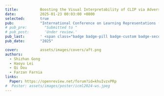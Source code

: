 ```yaml
---
title:          Boosting the Visual Interpretability of CLIP via Adversarial Fine-tuning
date:           2025-01-23 00:03:00 +0800
selected:       true
pub:            "International Conference on Learning Representations (ICLR)"
# pub_pre:        "Submitted to "
# pub_post:       'Under review.'
pub_last:       ' <span class="badge badge-pill badge-custom badge-secondary">Conference</span><span class="badge badge-pill badge-custom badge-warning">Poster</span>'
pub_date:       "2025"

cover:          assets/images/covers/aft.png
authors:
  - Shizhan Gong
  - Haoyu Lei
  - Qi Dou
  - Farzan Farnia
links:
  Paper: https://openreview.net/forum?id=khuIvzxPRp
#  Poster: assets/images/poster/icml2024-ws.jpeg
---
```


